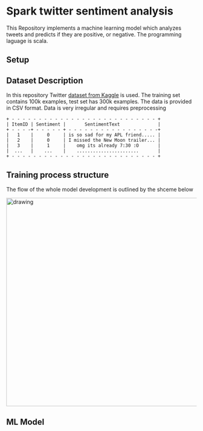 # Spark twitter sentiment analysis
This Repository implements a machine learning model which analyzes tweets and predicts if they are positive, or negative. The programming laguage is scala. 
## Setup

## Dataset Description
In this repository Twitter [dataset from Kaggle](https://www.kaggle.com/c/twitter-sentiment-analysis2/data) is used. The training set contains 100k examples, test set has 300k examples. The data is provided in CSV format. Data is very irregular and requires preprocessing
```
+ - - - - - - - - - - - - - - - - - - - - - - - - - - - +
| ItemID | Sentiment |       SentimentText              |
+ - - - -+ - - - - - + - - - - - - - - - - - - - - - - -+
|   1    |     0     | is so sad for my APL friend..... |
|   2    |     0     | I missed the New Moon trailer... |
|   3    |     1     |    omg its already 7:30 :O       |
|  ...   |    ...    |    .......................       |
+ - - - - - - - - - - - - - - - - - - - - - - - - - - - +
```
## Training process structure
The flow of the whole model development is outlined by the shceme below 
<p>
<img src="https://i.imgur.com/yBkrWse.png" alt="drawing" width="550"/>
</p>

## ML Model 
